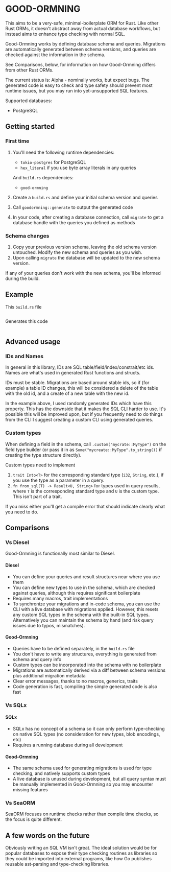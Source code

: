 # GOOD-ORMNING

This aims to be a very-safe, minimal-boilerplate ORM for Rust. Like other Rust ORMs, it doesn't abstract away from actual database workflows, but instead aims to enhance type checking with normal SQL.

Good-Ormning works by defining database schema and queries. Migrations are automatically generated between schema versions, and queries are checked against the information in the schema.

See Comparisons, below, for information on how Good-Ormning differs from other Rust ORMs.

The current status is: Alpha - nominally works, but expect bugs. The generated code is easy to check and type safety should prevent most runtime issues, but you may run into yet-unsupported SQL features.

Supported databases:

- PostgreSQL

## Getting started

### First time

1. You'll need the following runtime dependencies:

   - `tokio-postgres` for PostgreSQL
   - `hex_literal` if you use byte array literals in any queries

   And `build.rs` dependencies:

   - `good-ormning`

2. Create a `build.rs` and define your initial schema version and queries
3. Call `goodormning::generate` to output the generated code
4. In your code, after creating a database connection, call `migrate` to get a database handle with the queries you defined as methods

### Schema changes

1. Copy your previous version schema, leaving the old schema version untouched. Modify the new schema and queries as you wish.
2. Upon calling `migrate` the database will be updated to the new schema version.

If any of your queries don't work with the new schema, you'll be informed during the build.

## Example

This `build.rs` file

```rust

```

Generates this code

```rust

```

## Advanced usage

### IDs and Names

In general in this library, IDs are SQL table/field/index/constrait/etc ids. Names are what's used in generated Rust functions and structs.

IDs must be stable. Migrations are based around stable ids, so if (for example) a table ID changes, this will be considered a delete of the table with the old id, and a create of a new table with the new id.

In the example above, I used randomly generated IDs which have this property. This has the downside that it makes the SQL CLI harder to use. It's possible this will be improved upon, but if you frequently need to do things from the CLI I suggest creating a custom CLI using generated queries.

### Custom types

When defining a field in the schema, call `.custom("mycrate::MyType")` on the field type builder (or pass it in as `Some("mycreate::MyType".to_string())` if creating the type structure directly).

Custom types need to implement

1. `trait Into<T>` for the corresponding standard type (`i32`, `String`, etc.), if you use the type as a parameter in a query.
2. `fn from_sql(T) -> Result<U, String>` for types used in query results, where `T` is the corresponding standard type and `U` is the custom type. This isn't part of a trait.

If you miss either you'll get a compile error that should indicate clearly what you need to do.

## Comparisons

### Vs Diesel

Good-Ormning is functionally most similar to Diesel.

#### Diesel

- You can define your queries and result structures near where you use them
- You can define new types to use in the schema, which are checked against queries, although this requires significant boilerplate
- Requires many macros, trait implementations
- To synchronize your migrations and in-code schema, you can use the CLI with a live database with migrations applied. However, this resets any custom SQL types in the schema with the built-in SQL types. Alternatively you can maintain the schema by hand (and risk query issues due to typos, mismatches).

#### Good-Ormning

- Queries have to be defined separately, in the `build.rs` file
- You don't have to write any structures, everything is generated from schema and query info
- Custom types can be incorporated into the schema with no boilerplate
- Migrations are automatically derived via a diff between schema versions plus additional migration metadata
- Clear error messages, thanks to no macros, generics, traits
- Code generation is fast, compiling the simple generated code is also fast

### Vs SQLx

#### SQLx

- SQLx has no concept of a schema so it can only perform type-checking on native SQL types (no consideration for new types, blob encodings, etc)
- Requires a running database during all development

#### Good-Ormning

- The same schema used for generating migrations is used for type checking, and natively supports custom types
- A live database is unused during development, but all query syntax must be manually implemented in Good-Ormning so you may encounter missing features

### Vs SeaORM

SeaORM focuses on runtime checks rather than compile time checks, so the focus is quite different.

## A few words on the future

Obviously writing an SQL VM isn't great. The ideal solution would be for popular databases to expose their type checking routines as libraries so they could be imported into external programs, like how Go publishes reusable ast-parsing and type-checking libraries.
